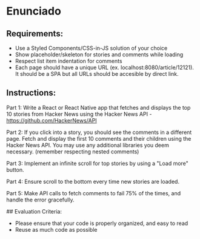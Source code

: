 # Enunciado

## Requirements:
- Use a Styled Components/CSS-in-JS solution of your choice 
- Show placeholder/skeleton for stories and comments while loading 
- Respect list item indentation for comments 
- Each page should have a unique URL (ex. localhost:8080/article/12121). It should be a SPA but all URLs should be accesible by direct link. 

## Instructions:

Part 1: Write a React or React Native app that fetches and displays the top 10 stories from Hacker News using the Hacker News API - https://github.com/HackerNews/API 

Part 2: If you click into a story, you should see the comments in a different page.
Fetch and display the first 10 comments and their children using the Hacker News API.
You may use any additional libraries you deem necessary. (remember respecting nested comments)

Part 3: Implement an infinite scroll for top stories by using a "Load more" button.

Part 4: Ensure scroll to the bottom every time new stories are loaded.

Part 5: Make API calls to fetch comments to fail 75% of the times, and handle the error gracefully.

## Evaluation Criteria:

- Please ensure that your code is properly organized, and easy to read
- Reuse as much code as possible